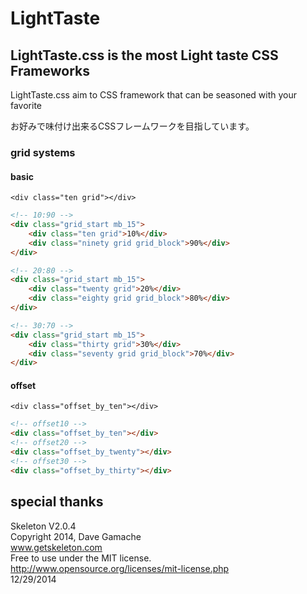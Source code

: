 # LightTaste

## LightTaste.css is the most Light taste CSS Frameworks

LightTaste.css aim to CSS framework that can be seasoned with your favorite

お好みで味付け出来るCSSフレームワークを目指しています。

### grid systems

#### basic

`<div class="ten grid"></div>`

```html
<!-- 10:90 -->
<div class="grid_start mb_15">
	<div class="ten grid">10%</div>
	<div class="ninety grid grid_block">90%</div>
</div>

<!-- 20:80 -->
<div class="grid_start mb_15">
	<div class="twenty grid">20%</div>
	<div class="eighty grid grid_block">80%</div>
</div>

<!-- 30:70 -->
<div class="grid_start mb_15">
	<div class="thirty grid">30%</div>
	<div class="seventy grid grid_block">70%</div>
</div>

```

#### offset

`<div class="offset_by_ten"></div>`

```html
<!-- offset10 -->
<div class="offset_by_ten"></div>
<!-- offset20 -->
<div class="offset_by_twenty"></div>
<!-- offset30 -->
<div class="offset_by_thirty"></div>

```


## special thanks

Skeleton V2.0.4  
Copyright 2014, Dave Gamache  
www.getskeleton.com  
Free to use under the MIT license.  
http://www.opensource.org/licenses/mit-license.php  
12/29/2014
